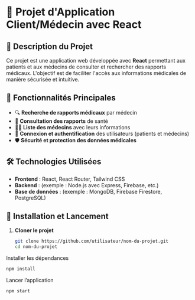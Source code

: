 # 📘 Projet d'Application Client/Médecin avec React

## 🏥 Description du Projet

Ce projet est une application web développée avec **React** permettant aux patients et aux médecins de consulter et rechercher des rapports médicaux. L'objectif est de faciliter l'accès aux informations médicales de manière sécurisée et intuitive.

## 🎯 Fonctionnalités Principales

- 🔍 **Recherche de rapports médicaux** par médecin  
- 📄 **Consultation des rapports** de santé  
- 👨‍⚕️ **Liste des médecins** avec leurs informations  
- 👤 **Connexion et authentification** des utilisateurs (patients et médecins)  
- 🛡 **Sécurité et protection des données médicales**  

## 🛠 Technologies Utilisées

- **Frontend** : React, React Router, Tailwind CSS  
- **Backend** : (exemple : Node.js avec Express, Firebase, etc.)  
- **Base de données** : (exemple : MongoDB, Firebase Firestore, PostgreSQL)  

## 🚀 Installation et Lancement

1. **Cloner le projet**  
   ```bash
   git clone https://github.com/utilisateur/nom-du-projet.git
   cd nom-du-projet
Installer les dépendances
```bash
npm install
```
Lancer l’application
```bash
npm start
```
